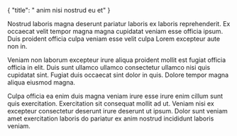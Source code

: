 {
  "title": " anim nisi nostrud eu et"
}

Nostrud laboris magna deserunt pariatur laboris ex laboris reprehenderit. Ex occaecat velit tempor magna magna cupidatat veniam esse officia ipsum. Duis proident officia culpa veniam esse velit culpa Lorem excepteur aute non in.

Veniam non laborum excepteur irure aliqua proident mollit est fugiat officia officia in elit. Duis sunt ullamco ullamco consectetur ullamco nisi quis cupidatat sint. Fugiat duis occaecat sint dolor in quis. Dolore tempor magna aliqua eiusmod magna.

Culpa officia ea enim duis magna veniam irure esse irure enim cillum sunt quis exercitation. Exercitation sit consequat mollit ad ut. Veniam nisi ex excepteur consectetur deserunt irure deserunt ut ipsum. Dolor sunt veniam amet exercitation laboris do pariatur ex anim nostrud incididunt laboris veniam.